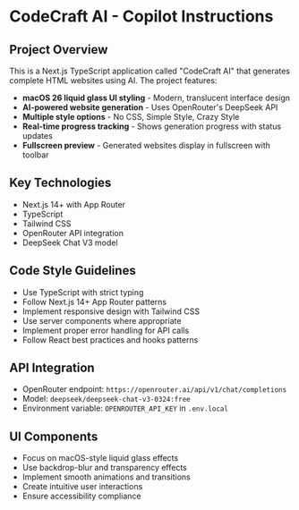 # CodeCraft AI - Copilot Instructions

<!-- Use this file to provide workspace-specific custom instructions to Copilot. For more details, visit https://code.visualstudio.com/docs/copilot/copilot-customization#_use-a-githubcopilotinstructionsmd-file -->

## Project Overview
This is a Next.js TypeScript application called "CodeCraft AI" that generates complete HTML websites using AI. The project features:

- **macOS 26 liquid glass UI styling** - Modern, translucent interface design
- **AI-powered website generation** - Uses OpenRouter's DeepSeek API
- **Multiple style options** - No CSS, Simple Style, Crazy Style
- **Real-time progress tracking** - Shows generation progress with status updates
- **Fullscreen preview** - Generated websites display in fullscreen with toolbar

## Key Technologies
- Next.js 14+ with App Router
- TypeScript
- Tailwind CSS
- OpenRouter API integration
- DeepSeek Chat V3 model

## Code Style Guidelines
- Use TypeScript with strict typing
- Follow Next.js 14+ App Router patterns
- Implement responsive design with Tailwind CSS
- Use server components where appropriate
- Implement proper error handling for API calls
- Follow React best practices and hooks patterns

## API Integration
- OpenRouter endpoint: `https://openrouter.ai/api/v1/chat/completions`
- Model: `deepseek/deepseek-chat-v3-0324:free`
- Environment variable: `OPENROUTER_API_KEY` in `.env.local`

## UI Components
- Focus on macOS-style liquid glass effects
- Use backdrop-blur and transparency effects
- Implement smooth animations and transitions
- Create intuitive user interactions
- Ensure accessibility compliance
